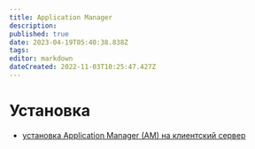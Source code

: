 ```yaml
---
title: Application Manager
description: 
published: true
date: 2023-04-19T05:40:38.838Z
tags: 
editor: markdown
dateCreated: 2022-11-03T10:25:47.427Z
---
```


# Установка

-  [установка Application Manager (AM) на клиентский сервер](/ru/app_manager/cleanInstallationAm)